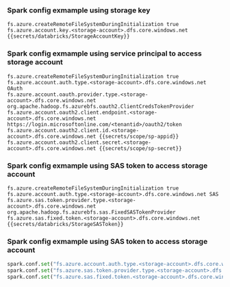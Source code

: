 ### Spark config exmample using storage key
```
fs.azure.createRemoteFileSystemDuringInitialization true
fs.azure.account.key.<storage-account>.dfs.core.windows.net {{secrets/databricks/StorageAccountKey}}
```

### Spark config exmample using service principal to access storage account
```
fs.azure.createRemoteFileSystemDuringInitialization true
fs.azure.account.auth.type.<storage-account>.dfs.core.windows.net OAuth
fs.azure.account.oauth.provider.type.<storage-account>.dfs.core.windows.net org.apache.hadoop.fs.azurebfs.oauth2.ClientCredsTokenProvider
fs.azure.account.oauth2.client.endpoint.<storage-account>.dfs.core.windows.net https://login.microsoftonline.com/<tenantid>/oauth2/token
fs.azure.account.oauth2.client.id.<storage-account>.dfs.core.windows.net {{secrets/scope/sp-appid}}
fs.azure.account.oauth2.client.secret.<storage-account>.dfs.core.windows.net {{secrets/scope/sp-secret}}
```

### Spark config exmample using SAS token to access storage account
```
fs.azure.createRemoteFileSystemDuringInitialization true
fs.azure.account.auth.type.<storage-account>.dfs.core.windows.net SAS
fs.azure.sas.token.provider.type.<storage-account>.dfs.core.windows.net org.apache.hadoop.fs.azurebfs.sas.FixedSASTokenProvider
fs.azure.sas.fixed.token.<storage-account>.dfs.core.windows.net {{secrets/databricks/StorageSASToken}}
```

### Spark config exmample using SAS token to access storage account
```python
spark.conf.set("fs.azure.account.auth.type.<storage-account>.dfs.core.windows.net", "SAS")
spark.conf.set("fs.azure.sas.token.provider.type.<storage-account>.dfs.core.windows.net", "org.apache.hadoop.fs.azurebfs.sas.FixedSASTokenProvider")
spark.conf.set("fs.azure.sas.fixed.token.<storage-account>.dfs.core.windows.net", "<token>")
```
